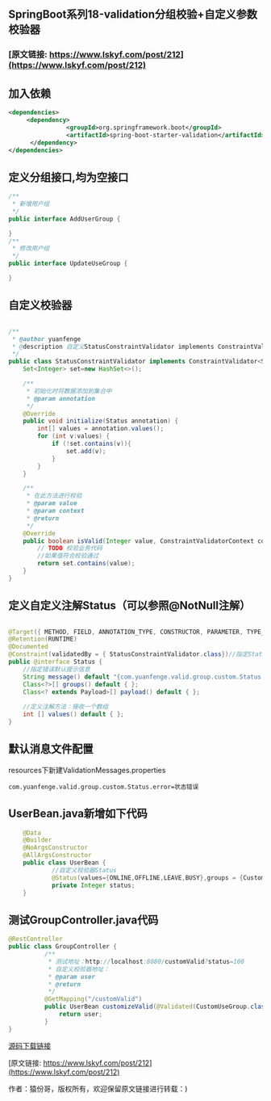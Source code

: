 ## SpringBoot系列18-validation分组校验+自定义参数校验器
### [原文链接: https://www.lskyf.com/post/212](https://www.lskyf.com/post/212)
## 加入依赖
```xml
<dependencies>
     <dependency>
                <groupId>org.springframework.boot</groupId>
                <artifactId>spring-boot-starter-validation</artifactId>
      </dependency>
</dependencies>
```
## 定义分组接口,均为空接口
```java
/**
 * 新增用户组
 */
public interface AddUserGroup {

}
/**
 * 修改用户组
 */
public interface UpdateUseGroup {

}
```
## 自定义校验器
```java

/**
 * @author yuanfenge
 * @description 自定义StatusConstraintValidator implements ConstraintValidator<自定义注解类,要校验的参数类型>
 */
public class StatusConstraintValidator implements ConstraintValidator<Status,Integer> {
    Set<Integer> set=new HashSet<>();

    /**
     * 初始化时将数据添加到集合中
     * @param annotation
     */
    @Override
    public void initialize(Status annotation) {
        int[] values = annotation.values();
        for (int v:values) {
            if (!set.contains(v)){
                set.add(v);
            }
        }
    }

    /**
     * 在此方法进行校验
     * @param value
     * @param context
     * @return
     */
    @Override
    public boolean isValid(Integer value, ConstraintValidatorContext context) {
        // TODO 校验业务代码
        //如果值符合校验通过
        return set.contains(value);
    }
}
```
## 定义自定义注解Status（可以参照@NotNull注解）
```java

@Target({ METHOD, FIELD, ANNOTATION_TYPE, CONSTRUCTOR, PARAMETER, TYPE_USE })
@Retention(RUNTIME)
@Documented
@Constraint(validatedBy = { StatusConstraintValidator.class})//指定StatusConstraintValidator校验器，可以指定多个校验器
public @interface Status {
    //指定错误默认提示信息
    String message() default "{com.yuanfenge.valid.group.custom.Status.error}";
    Class<?>[] groups() default { };
    Class<? extends Payload>[] payload() default { };
    
    //定义注解方法：接收一个数组
    int [] values() default { };
}
```
## 默认消息文件配置
resources下新建ValidationMessages.properties
```properties
com.yuanfenge.valid.group.custom.Status.error=状态错误
```
## UserBean.java新增如下代码
```java
    @Data
    @Builder
    @NoArgsConstructor
    @AllArgsConstructor
    public class UserBean {
            //自定义校验器Status
            @Status(values={ONLINE,OFFLINE,LEAVE,BUSY},groups = {CustomUseGroup.class})
            private Integer status;
    }
 ```
 ## 测试GroupController.java代码
 ```java
 @RestController
 public class GroupController {
           /**
            * 测试地址：http://localhost:8080/customValid?status=100
            * 自定义校验器地址：
            * @param user
            * @return
            */
           @GetMapping("/customValid")
           public UserBean customizeValid(@Validated(CustomUseGroup.class) UserBean user){
               return user;
           }
 }
 ```
 
 [源码下载链接](https://github.com/tiankonglanlande/springboot)
 
 [原文链接: https://www.lskyf.com/post/212](https://www.lskyf.com/post/212)
 
 作者：猿份哥，版权所有，欢迎保留原文链接进行转载：)
 